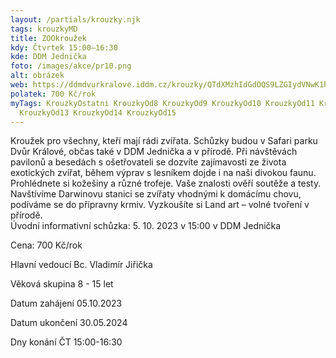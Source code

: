 ```yaml
---
layout: /partials/krouzky.njk
tags: krouzkyMD
title: ZOOkroužek
kdy: Čtvrtek 15:00–16:30
kde: DDM Jednička
foto: /images/akce/pr10.png
alt: obrázek
web: https://ddmdvurkralove.iddm.cz/krouzky/QTdXMzhIdGdOQS9LZGIydVNwK1hJQVFuZnlzcExyZWhDcnQrcmFieWdtST0=
polatek: 700 Kč/rok
myTags: KrouzkyOstatni KrouzkyOd8 KrouzkyOd9 KrouzkyOd10 KrouzkyOd11 KrouzkyOd12
  KrouzkyOd13 KrouzkyOd14 KrouzkyOd15
---
```

Kroužek pro všechny, kteří mají rádi zvířata. Schůzky budou v Safari parku Dvůr Králové, občas také v DDM Jednička a v přírodě. Při návštěvách pavilonů a besedách s ošetřovateli se dozvíte zajímavosti ze života exotických zvířat, během výprav s lesníkem dojde i na naši divokou faunu. Prohlédnete si kožešiny a různé trofeje. Vaše znalosti ověří soutěže a testy. Navštívíme Darwinovu stanici se zvířaty vhodnými k domácímu chovu, podíváme se do přípravny krmiv. Vyzkoušíte si Land art – volné tvoření v přírodě.\
Úvodní informativní schůzka: 5. 10. 2023 v 15:00 v DDM Jednička

Cena: 700 Kč/rok

Hlavní vedoucí Bc. Vladimír Jiřička

Věková skupina 8 - 15 let

Datum zahájení 05.10.2023

Datum ukončení 30.05.2024

Dny konání ČT 15:00-16:30